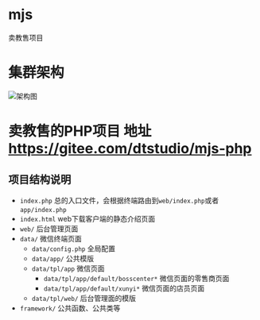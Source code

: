 # mjs
卖教售项目

# 集群架构

![架构图](http://on-img.com/chart_image/5a98a8fce4b0337bad14f00e.png)


# 卖教售的PHP项目 地址 https://gitee.com/dtstudio/mjs-php

## 项目结构说明
- `index.php` 总的入口文件，会根据终端路由到`web/index.php`或者`app/index.php`
- `index.html` web下载客户端的静态介绍页面
- `web/` 后台管理页面
- `data/` 微信终端页面 
    - `data/config.php` 全局配置
    - `data/app/` 公共模版
    - `data/tpl/app` 微信页面
        - `data/tpl/app/default/bosscenter*` 微信页面的零售商页面
        - `data/tpl/app/default/xunyi*` 微信页面的店员页面
    - `data/tpl/web/` 后台管理面的模版
- `framework/` 公共函数、公共类等 
